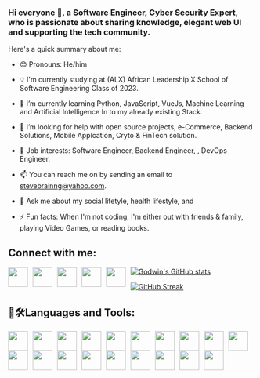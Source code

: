 ### Hi everyone 👋, a Software Engineer, Cyber Security Expert,  who is passionate about sharing knowledge, elegant web UI and supporting the tech community.

Here's a quick summary about me:

- 😊 Pronouns: He/him

- 💡 I'm currently studying at (ALX) African Leadership X School of Software Engineering Class of 2023.

- 🌱 I’m currently learning Python, JavaScript, VueJs, Machine Learning and Artificial Intelligence In to my already existing Stack.

- 🤔 I’m looking for help with open source projects, e-Commerce, Backend Solutions, Mobile Applcation, Cryto & FinTech solution.

- 💼 Job interests: Software Engineer, Backend Engineer, , DevOps Engineer.

- 📫 You can reach me on by sending an email to stevebrainng@yahoo.com.

- 💬 Ask me about my social lifetyle, health lifestyle, and 

- ⚡ Fun facts: When I'm not coding, I'm either out with friends & family, playing Video Games, or reading books.

## Connect with me:
[<img src="https://user-images.githubusercontent.com/24863248/187058229-f86dc707-b698-439c-81f8-fba851d8e160.png" width="40" height="40" style="float: left; margin-right: 10px;" />](https://codepen.io/stevebrain) [<img src="https://raw.githubusercontent.com/rahuldkjain/github-profile-readme-generator/master/src/images/icons/Social/twitter.svg" width="40" height="40" style="float: left; margin-right: 10px;" />](https://twitter.com/stevebrain_dev) [<img src="https://raw.githubusercontent.com/rahuldkjain/github-profile-readme-generator/master/src/images/icons/Social/linked-in-alt.svg" width="40" height="40" style="float: left; margin-right: 10px;" />](https://linkedin.com/in/busybrain) [<img src="https://raw.githubusercontent.com/rahuldkjain/github-profile-readme-generator/master/src/images/icons/Social/facebook.svg" width="40" height="40" style="float: left; margin-right: 10px;"/>](https://fb.com/stevebrain.ng) [<img src="https://raw.githubusercontent.com/rahuldkjain/github-profile-readme-generator/master/src/images/icons/Social/instagram.svg" width="40" height="40" style="float: left; margin-right: 10px;" />](https://instagram.com/stevebrainng)

[![Godwin's GitHub stats](https://github-readme-stats.vercel.app/api?username=stevebrainng)](https://github.com/anuraghazra/github-readme-stats)

<!-- [![trophy](https://github-profile-trophy.vercel.app/?username=stevebrain)](https://github.com/ryo-ma/github-profile-trophy) -->

[![GitHub Streak](https://streak-stats.demolab.com/?user=stevebrainng)](https://git.io/streak-stats)


 ## 🧰🛠Languages and Tools:

<img src="https://user-images.githubusercontent.com/24863248/213881829-dc829a95-6878-40cb-b616-269235fea85c.png" width="40" height="40" style="float: left; margin-right: 10px;"/><img src="https://user-images.githubusercontent.com/24863248/213881842-0019e008-5154-4359-a892-6d0be2eb4093.png" width="40" height="40" style="float: left; margin-right: 10px;"/>
<img src="https://user-images.githubusercontent.com/24863248/213881850-637355fe-7a7c-4205-9b6b-ce1e3361cd0f.png" width="40" height="40" style="float: left; margin-right: 10px;"/>
<img src="https://user-images.githubusercontent.com/24863248/213881859-2f1872d4-d720-48a4-bb5f-e23c2fca123f.png" width="40" height="40" style="float: left; margin-right: 10px;"/>
<img src="https://user-images.githubusercontent.com/24863248/213881868-5aa9350c-7502-4019-a795-b02070c7122a.png" width="40" height="40" style="float: left; margin-right: 10px;"/>
<img src="https://user-images.githubusercontent.com/24863248/213881877-9fe80adc-265f-400e-a885-b50620836605.png" width="40" height="40" style="float: left; margin-right: 10px;"/>
<img src="https://user-images.githubusercontent.com/24863248/213881883-6573671f-9b4d-499a-bde8-3125e188786b.png" width="40" height="40" style="float: left; margin-right: 10px;"/>
<img src="https://user-images.githubusercontent.com/24863248/213881896-7f95e7c7-0452-4ffe-be43-ba443e1de602.png" width="40" height="40" style="float: left; margin-right: 10px;"/>
<img src="https://user-images.githubusercontent.com/24863248/213881906-1c8e40a3-ce3a-4587-a9d7-1cb614bb6d55.png" width="40" height="40" style="float: left; margin-right: 10px;"/>
<img src="https://user-images.githubusercontent.com/24863248/213881915-75341465-6457-4aa6-9fdd-464526b9ac5f.png" width="40" height="40" style="float: left; margin-right: 10px;"/>
<img src="https://user-images.githubusercontent.com/24863248/213881922-c5ef42df-6510-472e-856c-a64d38771650.png" width="40" height="40" style="float: left; margin-right: 10px;"/>
<img src="https://user-images.githubusercontent.com/24863248/213881941-a96d16a6-8242-4221-9003-da7b2f02a808.png" width="40" height="40" style="float: left; margin-right: 10px;"/>
<img src="https://user-images.githubusercontent.com/24863248/213881968-0bb13dd8-436b-4366-bb85-e9ef505d85ad.png" width="40" height="40" style="float: left; margin-right: 10px;"/>
<img src="https://user-images.githubusercontent.com/24863248/213881979-a9c86d21-a82b-4443-ba9d-933881e50437.png" width="40" height="40" style="float: left; margin-right: 10px;"/>
<img src="https://user-images.githubusercontent.com/24863248/213881984-ce0f31bb-022a-4d0d-b9ce-b39200ca4f2a.png" width="40" height="40" style="float: left; margin-right: 10px;"/>
<img src="https://user-images.githubusercontent.com/24863248/213881989-1e9e7720-0672-41b6-b342-69cf0a11474d.png" width="40" height="40" style="float: left; margin-right: 10px;"/>
<img src="https://user-images.githubusercontent.com/24863248/213881992-e39149f8-5bb3-45fd-bdaf-b985f1519719.png" width="40" height="40" style="float: left; margin-right: 10px;"/>
<img src="https://user-images.githubusercontent.com/24863248/213882036-8fa96cf8-9c4e-4bbb-bbf8-cd2d8b6f0952.png" width="40" height="40" style="float: left; margin-right: 10px;"/>
<img src="https://user-images.githubusercontent.com/24863248/213883738-7314073c-7f3e-4c86-ac61-8acd56ed4f0d.png" width="40" height="40" style="float: left; margin-right: 10px;"/>
